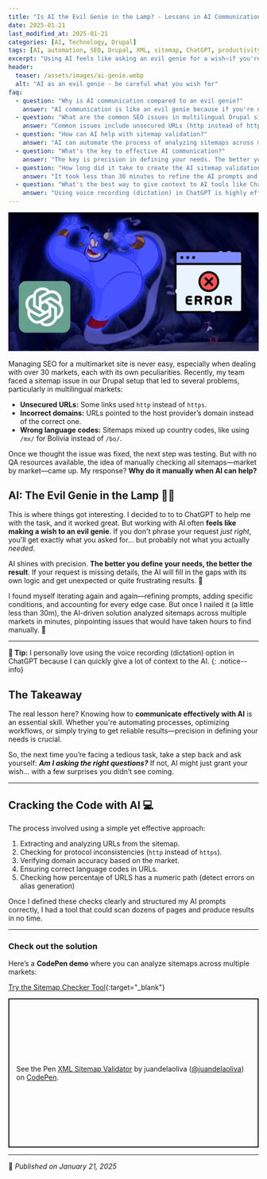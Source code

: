 ```yaml
---
title: "Is AI the Evil Genie in the Lamp? - Lessons in AI Communication"
date: 2025-01-21
last_modified_at: 2025-01-21
categories: [AI, Technology, Drupal]
tags: [AI, automation, SEO, Drupal, XML, sitemap, ChatGPT, productivity, web development]
excerpt: "Using AI feels like asking an evil genie for a wish—if you're not precise, you might not get what you actually need. Learn how to communicate effectively with AI for better results."
header: 
  teaser: /assets/images/ai-genie.webp
  alt: "AI as an evil genie - be careful what you wish for"
faq:
  - question: "Why is AI communication compared to an evil genie?"
    answer: "AI communication is like an evil genie because if you're not precise in your requests, you might get exactly what you asked for but not what you actually needed. The AI fills in gaps with its own logic, leading to unexpected results."
  - question: "What are the common SEO issues in multilingual Drupal sites?"
    answer: "Common issues include unsecured URLs (http instead of https), incorrect domains pointing to host providers, wrong language codes (like using /mx/ for Bolivia instead of /bo/), and inconsistent URL structures across markets."
  - question: "How can AI help with sitemap validation?"
    answer: "AI can automate the process of analyzing sitemaps across multiple markets by checking for protocol inconsistencies, verifying domain accuracy, ensuring correct language codes, and detecting errors in alias generation - tasks that would take hours manually."
  - question: "What's the key to effective AI communication?"
    answer: "The key is precision in defining your needs. The better you define your requirements, the better the result. Always be specific, add conditions, and account for edge cases to avoid AI filling gaps with its own logic."
  - question: "How long did it take to create the AI sitemap validation solution?"
    answer: "It took less than 30 minutes to refine the AI prompts and create a solution that could analyze sitemaps across multiple markets in minutes, compared to hours of manual work."
  - question: "What's the best way to give context to AI tools like ChatGPT?"
    answer: "Using voice recording (dictation) in ChatGPT is highly effective because it allows you to quickly provide a lot of context to the AI, making your requests more natural and comprehensive."
---
```

![AI Evil Genie](/assets/images/ai-genie.webp)

Managing SEO for a multimarket site is never easy, especially when dealing with over 30 markets, each with its own peculiarities. Recently, my team faced a sitemap issue in our Drupal setup that led to several problems, particularly in multilingual markets:

- **Unsecured URLs:** Some links used `http` instead of `https`.  
- **Incorrect domains:** URLs pointed to the host provider’s domain instead of the correct one.  
- **Wrong language codes:** Sitemaps mixed up country codes, like using `/mx/` for Bolivia instead of `/bo/`.

Once we thought the issue was fixed, the next step was testing. But with no QA resources available, the idea of manually checking all sitemaps—market by market—came up. My response? **Why do it manually when AI can help?**

## AI: The Evil Genie in the Lamp  🧞‍♂️

This is where things got interesting. I decided to to to ChatGPT to help me with the task, and it worked great. But working with AI often **feels like making a wish to an evil genie**. If you don't phrase your request *just right*, you'll get exactly what you asked for... but probably not what you actually *needed*.

AI shines with precision. **The better you define your needs, the better the result**. If your request is missing details, the AI will fill in the gaps with its own logic and get unexpected or quite frustrating results. 🤯  

I found myself iterating again and again—refining prompts, adding specific conditions, and accounting for every edge case. But once I nailed it (a little less than 30m), the AI-driven solution analyzed sitemaps across multiple markets in minutes, pinpointing issues that would have taken hours to find manually. 🚀

---
**📝 Tip:** I personally love using the voice recording (dictation) option in ChatGPT because I can quickly give a lot of context to the AI.
{: .notice--info}


## The Takeaway  

The real lesson here? Knowing how to **communicate effectively with AI** is an essential skill. Whether you're automating processes, optimizing workflows, or simply trying to get reliable results—precision in defining your needs is crucial.  

So, the next time you’re facing a tedious task, take a step back and ask yourself: ***Am I asking the right questions?*** If not, AI might just grant your wish... with a few surprises you didn’t see coming.  

---
## Cracking the Code with AI 💻

The process involved using a simple yet effective approach:  
1. Extracting and analyzing URLs from the sitemap.  
2. Checking for protocol inconsistencies (`http` instead of `https`).  
3. Verifying domain accuracy based on the market.  
4. Ensuring correct language codes in URLs.  
5. Checking how percentaje of URLS has a numeric path (detect errors on alias generation)

Once I defined these checks clearly and structured my AI prompts correctly, I had a tool that could scan dozens of pages and produce results in no time. 

---

### Check out the solution  
Here’s a **CodePen demo** where you can analyze sitemaps across multiple markets:  

[Try the Sitemap Checker Tool](https://codepen.io/your-demo-link){:target="_blank"}

<p class="codepen" data-height="300" data-default-tab="html,result" data-slug-hash="jENpONq" data-pen-title="XML Sitemap Validator" data-user="juandelaoliva" style="height: 300px; box-sizing: border-box; display: flex; align-items: center; justify-content: center; border: 2px solid; margin: 1em 0; padding: 1em;">
  <span>See the Pen <a href="https://codepen.io/juandelaoliva/pen/jENpONq">
  XML Sitemap Validator</a> by juandelaoliva (<a href="https://codepen.io/juandelaoliva">@juandelaoliva</a>)
  on <a href="https://codepen.io">CodePen</a>.</span>
</p>
<script async src="https://public.codepenassets.com/embed/index.js"></script>

---




📅 *Published on January 21, 2025*
